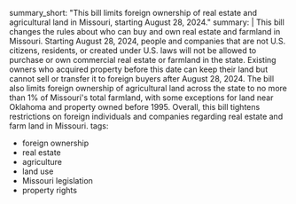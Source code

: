 summary_short: "This bill limits foreign ownership of real estate and agricultural land in Missouri, starting August 28, 2024."
summary: |
  This bill changes the rules about who can buy and own real estate and farmland in Missouri. Starting August 28, 2024, people and companies that are not U.S. citizens, residents, or created under U.S. laws will not be allowed to purchase or own commercial real estate or farmland in the state. Existing owners who acquired property before this date can keep their land but cannot sell or transfer it to foreign buyers after August 28, 2024. The bill also limits foreign ownership of agricultural land across the state to no more than 1% of Missouri's total farmland, with some exceptions for land near Oklahoma and property owned before 1995. Overall, this bill tightens restrictions on foreign individuals and companies regarding real estate and farm land in Missouri.
tags:
  - foreign ownership
  - real estate
  - agriculture
  - land use
  - Missouri legislation
  - property rights
